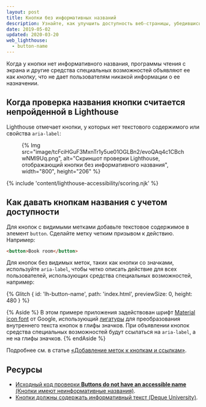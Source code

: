 ```yaml
---
layout: post
title: Кнопки без информативных названий
description: Узнайте, как улучшить доступность веб-страницы, убедившись, что все кнопки имеют понятные названия для пользователей, применяющих специальные возможности.
date: 2019-05-02
updated: 2020-03-20
web_lighthouse:
  - button-name
---
```


Когда у кнопки нет информативного названия, программы чтения с экрана и другие средства специальных возможностей объявляют ее как *кнопку*, что не дает пользователям никакой информации о ее назначении.

## Когда проверка названия кнопки считается непройденной в Lighthouse

Lighthouse отмечает кнопки, у которых нет текстового содержимого или свойства `aria-label`:

<figure>{% Img src="image/tcFciHGuF3MxnTr1y5ue01OGLBn2/evoQAq4c1CBchwNMl9Uq.png", alt="Скриншот проверки Lighthouse, отображающий кнопки без информативного названия", width="800", height="206" %}</figure>

{% include 'content/lighthouse-accessibility/scoring.njk' %}

## Как давать кнопкам названия с учетом доступности

Для кнопок с видимыми метками добавьте текстовое содержимое в элемент `button`. Сделайте метку четким призывом к действию. Например:

```html
<button>Book room</button>
```

Для кнопок без видимых меток, таких как кнопки со значками, используйте `aria-label`, чтобы четко описать действие для всех пользователей, использующих средства специальных возможностей, например:

{% Glitch { id: 'lh-button-name', path: 'index.html', previewSize: 0, height: 480 } %}

{% Aside %} В этом примере приложения задействован шрифт [Material icon font](https://google.github.io/material-design-icons/) от Google, использующий [лигатуры](https://alistapart.com/article/the-era-of-symbol-fonts/) для преобразования внутреннего текста кнопок в глифы значков. При объявлении кнопок средства специальных возможностей будут ссылаться на `aria-label`, а не на глифы значков. {% endAside %}

Подробнее см. в статье [«Добавление меток к кнопкам и ссылкам»](/labels-and-text-alternatives#label-buttons-and-links).

## Ресурсы

- [Исходный код проверки **Buttons do not have an accessible name** (Кнопки имеют неинформативные названия)](https://github.com/GoogleChrome/lighthouse/blob/master/lighthouse-core/audits/accessibility/button-name.js).
- [Кнопки должны содержать информативный текст (Deque University)](https://dequeuniversity.com/rules/axe/3.3/button-name).
